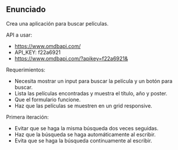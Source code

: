 ## Enunciado

Crea una aplicación para buscar películas.

API a usar:

- https://www.omdbapi.com/
- API_KEY: f22a6921
- https://www.omdbapi.com/?apikey=f22a6921&

Requerimientos:

- Necesita mostrar un input para buscar la película y un botón para buscar.
- Lista las películas encontradas y muestra el título, año y poster.
- Que el formulario funcione.
- Haz que las películas se muestren en un grid responsive.

Primera iteración:

- Evitar que se haga la misma búsqueda dos veces seguidas.
- Haz que la búsqueda se haga automáticamente al escribir.
- Evita que se haga la búsqueda continuamente al escribir.